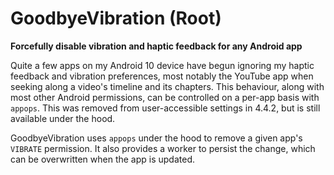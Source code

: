 # GoodbyeVibration (Root)

**Forcefully disable vibration and haptic feedback for any Android app**

Quite a few apps on my Android 10 device have begun ignoring my haptic feedback and vibration 
preferences, most notably the YouTube app when seeking along a video's timeline and its chapters. 
This behaviour, along with most other Android permissions, can be controlled on a per-app basis with
`appops`. This was removed from user-accessible settings in 4.4.2, but is still available under the hood. 

GoodbyeVibration uses `appops` under the hood to remove a given app's `VIBRATE` permission. It 
also provides a worker to persist the change, which can be overwritten when the app is updated.
